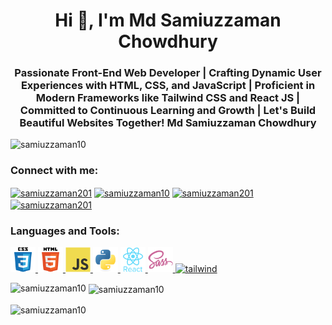 <h1 align="center">Hi 👋, I'm Md Samiuzzaman Chowdhury</h1>
<h3 align="center">Passionate Front-End Web Developer  | Crafting Dynamic User Experiences with HTML, CSS, and JavaScript | Proficient in Modern Frameworks like Tailwind CSS and React JS | Committed to Continuous Learning and Growth | Let's Build Beautiful Websites Together! Md Samiuzzaman Chowdhury</h3>

<p align="left"> <img src="https://komarev.com/ghpvc/?username=samiuzzaman10&label=Profile%20views&color=0e75b6&style=flat" alt="samiuzzaman10" /> </p>

<h3 align="left">Connect with me:</h3>
<p align="left">
<a href="https://twitter.com/samiuzzaman201" target="blank"><img align="center" src="https://raw.githubusercontent.com/rahuldkjain/github-profile-readme-generator/master/src/images/icons/Social/twitter.svg" alt="samiuzzaman201" height="30" width="40" /></a>
<a href="https://linkedin.com/in/samiuzzaman10" target="blank"><img align="center" src="https://raw.githubusercontent.com/rahuldkjain/github-profile-readme-generator/master/src/images/icons/Social/linked-in-alt.svg" alt="samiuzzaman10" height="30" width="40" /></a>
<a href="https://fb.com/samiuzzaman201" target="blank"><img align="center" src="https://raw.githubusercontent.com/rahuldkjain/github-profile-readme-generator/master/src/images/icons/Social/facebook.svg" alt="samiuzzaman201" height="30" width="40" /></a>
<a href="https://instagram.com/samiuzzaman201" target="blank"><img align="center" src="https://raw.githubusercontent.com/rahuldkjain/github-profile-readme-generator/master/src/images/icons/Social/instagram.svg" alt="samiuzzaman201" height="30" width="40" /></a>
</p>

<h3 align="left">Languages and Tools:</h3>
<p align="left"> <a href="https://www.w3schools.com/css/" target="_blank" rel="noreferrer"> <img src="https://raw.githubusercontent.com/devicons/devicon/master/icons/css3/css3-original-wordmark.svg" alt="css3" width="40" height="40"/> </a> <a href="https://www.w3.org/html/" target="_blank" rel="noreferrer"> <img src="https://raw.githubusercontent.com/devicons/devicon/master/icons/html5/html5-original-wordmark.svg" alt="html5" width="40" height="40"/> </a> <a href="https://developer.mozilla.org/en-US/docs/Web/JavaScript" target="_blank" rel="noreferrer"> <img src="https://raw.githubusercontent.com/devicons/devicon/master/icons/javascript/javascript-original.svg" alt="javascript" width="40" height="40"/> </a> <a href="https://www.python.org" target="_blank" rel="noreferrer"> <img src="https://raw.githubusercontent.com/devicons/devicon/master/icons/python/python-original.svg" alt="python" width="40" height="40"/> </a> <a href="https://reactjs.org/" target="_blank" rel="noreferrer"> <img src="https://raw.githubusercontent.com/devicons/devicon/master/icons/react/react-original-wordmark.svg" alt="react" width="40" height="40"/> </a> <a href="https://sass-lang.com" target="_blank" rel="noreferrer"> <img src="https://raw.githubusercontent.com/devicons/devicon/master/icons/sass/sass-original.svg" alt="sass" width="40" height="40"/> </a> <a href="https://tailwindcss.com/" target="_blank" rel="noreferrer"> <img src="https://www.vectorlogo.zone/logos/tailwindcss/tailwindcss-icon.svg" alt="tailwind" width="40" height="40"/> </a> </p>

<p><img align="left" src="https://github-readme-stats.vercel.app/api/top-langs?username=samiuzzaman10&show_icons=true&locale=en&layout=compact" alt="samiuzzaman10" /></p>

<p>&nbsp;<img align="center" src="https://github-readme-stats.vercel.app/api?username=samiuzzaman10&show_icons=true&locale=en" alt="samiuzzaman10" /></p>

<p><img align="center" src="https://github-readme-streak-stats.herokuapp.com/?user=samiuzzaman10&" alt="samiuzzaman10" /></p>
